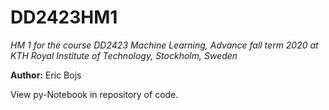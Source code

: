 # DD2423HM1
_HM 1 for the course DD2423 Machine Learning, Advance fall term 2020 at KTH Royal Institute of Technology, Stockholm, Sweden_

**Author:** Eric Bojs

View py-Notebook in repository of code.
